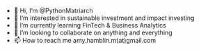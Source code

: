 - 👋 Hi, I’m @PythonMatriarch
- 👀 I’m interested in sustainable investment and impact investing
- 🌱 I’m currently learning FinTech & Business Analytics
- 💞️ I’m looking to collaborate on anything and everything
- 📫 How to reach me amy.hamblin.m(at)gmail.com

<!---
PythonMatriarch/PythonMatriarch is a ✨ special ✨ repository because its `README.md` (this file) appears on your GitHub profile.
You can click the Preview link to take a look at your changes.
--->
